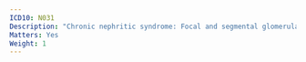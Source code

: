 ```yaml
---
ICD10: N031
Description: "Chronic nephritic syndrome: Focal and segmental glomerular lesions"
Matters: Yes
Weight: 1
---
```

